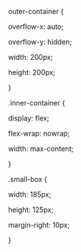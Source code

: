 outer-container {

  overflow-x: auto;

  overflow-y: hidden;

  width: 200px;

  height: 200px;

}



.inner-container {

  display: flex;

  flex-wrap: nowrap;

  width: max-content;

}



.small-box {

  width: 185px;

  height: 125px;

  margin-right: 10px;

}

